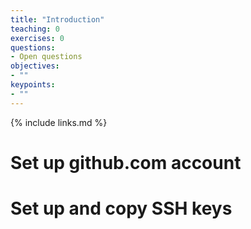 ```yaml
---
title: "Introduction"
teaching: 0
exercises: 0
questions:
- Open questions
objectives:
- ""
keypoints:
- ""
---
```

{% include links.md %}

# Set up github.com account
# Set up and copy SSH keys

